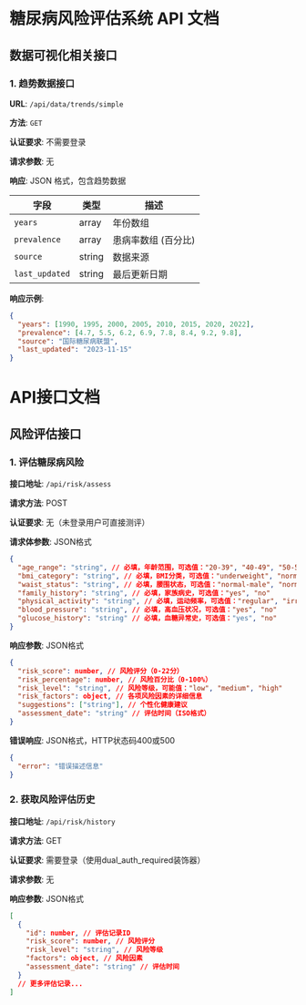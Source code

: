 # 糖尿病风险评估系统 API 文档

## 数据可视化相关接口

### 1. 趋势数据接口

**URL**: `/api/data/trends/simple`

**方法**: `GET`

**认证要求**: 不需要登录

**请求参数**: 无

**响应**: JSON 格式，包含趋势数据

| 字段 | 类型 | 描述 |
|------|------|------|
| `years` | array | 年份数组 |
| `prevalence` | array | 患病率数组 (百分比) |
| `source` | string | 数据来源 |
| `last_updated` | string | 最后更新日期 |

**响应示例**:
```json
{
  "years": [1990, 1995, 2000, 2005, 2010, 2015, 2020, 2022],
  "prevalence": [4.7, 5.5, 6.2, 6.9, 7.8, 8.4, 9.2, 9.8],
  "source": "国际糖尿病联盟",
  "last_updated": "2023-11-15"
}
```

# API接口文档

## 风险评估接口

### 1. 评估糖尿病风险

**接口地址**: `/api/risk/assess`

**请求方法**: POST

**认证要求**: 无（未登录用户可直接测评）

**请求体参数**: JSON格式

```json
{
  "age_range": "string", // 必填，年龄范围，可选值："20-39", "40-49", "50-59", "60-69", "70+"
  "bmi_category": "string", // 必填，BMI分类，可选值："underweight", "normal", "overweight", "obese"
  "waist_status": "string", // 必填，腰围状态，可选值："normal-male", "normal-female", "abnormal-male", "abnormal-female"
  "family_history": "string", // 必填，家族病史，可选值："yes", "no"
  "physical_activity": "string", // 必填，运动频率，可选值："regular", "irregular", "sedentary"
  "blood_pressure": "string", // 必填，高血压状况，可选值："yes", "no"
  "glucose_history": "string" // 必填，血糖异常史，可选值："yes", "no"
}
```

**响应参数**: JSON格式

```json
{
  "risk_score": number, // 风险评分（0-22分）
  "risk_percentage": number, // 风险百分比（0-100%）
  "risk_level": "string", // 风险等级，可能值："low", "medium", "high"
  "risk_factors": object, // 各项风险因素的详细信息
  "suggestions": ["string"], // 个性化健康建议
  "assessment_date": "string" // 评估时间（ISO格式）
}
```

**错误响应**: JSON格式，HTTP状态码400或500

```json
{
  "error": "错误描述信息"
}
```

### 2. 获取风险评估历史

**接口地址**: `/api/risk/history`

**请求方法**: GET

**认证要求**: 需要登录（使用dual_auth_required装饰器）

**请求参数**: 无

**响应参数**: JSON格式

```json
[
  {
    "id": number, // 评估记录ID
    "risk_score": number, // 风险评分
    "risk_level": "string", // 风险等级
    "factors": object, // 风险因素
    "assessment_date": "string" // 评估时间
  }
  // 更多评估记录...
]
```

